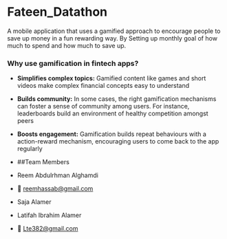 # Fateen_Datathon
A mobile application that uses a gamified approach to encourage people to save up money in a fun rewarding way. 
By Setting up monthly goal of how much to spend and how much to save up. 

### **Why use gamification in fintech apps?**

- **Simplifies complex topics:** Gamified content like games and short videos make complex financial concepts easy to understand
- **Builds community:** In some cases, the right gamification mechanisms can foster a sense of community among users. For instance, leaderboards build an environment of healthy competition amongst peers
- **Boosts engagement:** Gamification builds repeat behaviours with a action-reward mechanism, encouraging users to come back to the app regularly

- ##Team Members
- Reem Abdulrhman Alghamdi
- 📧 reemhassab@gmail.com
- Saja Alamer 
- Latifah Ibrahim Alamer
- 📧 Lte382@gmail.com
